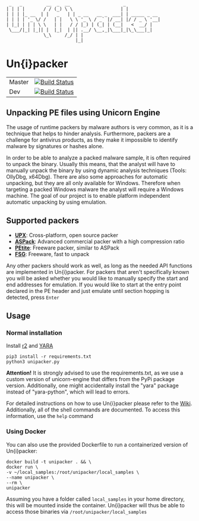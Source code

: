      _   _         __  _  __                    _
    | | | |       / / (_) \ \                  | |
    | | | |_ __  | |   _   | | _ __   __ _  ___| | _____ _ __
    | | | | '_ \/ /   | |   \ \ '_ \ / _` |/ __| |/ / _ \ '__|
    | |_| | | | \ \   | |   / / |_) | (_| | (__|   <  __/ |
     \___/|_| |_|| |  |_|  | || .__/ \__,_|\___|_|\_\___|_|
                  \_\     /_/ | |
                              |_|

# Un{i}packer
| | |
|---|---|
| Master  | [![Build Status](https://travis-ci.org/unipacker/unipacker.svg?branch=master)](https://travis-ci.org/unipacker/unipacker) |
| Dev  | [![Build Status](https://travis-ci.org/unipacker/unipacker.svg?branch=dev)](https://travis-ci.org/unipacker/unipacker) |
## Unpacking PE files using Unicorn Engine

The usage of runtime packers by malware authors is very common, as it is a technique that helps to hinder analysis.
Furthermore, packers are a challenge for antivirus products, as they make it impossible to identify malware by signatures
or hashes alone.

In order to be able to analyze a packed malware sample, it is often required to unpack the binary. Usually this means,
that the analyst will have to manually unpack the binary by using dynamic analysis techniques (Tools: OllyDbg, x64Dbg).
There are also some approaches for automatic unpacking, but they are all only available for Windows. Therefore when
targeting a packed Windows malware the analyst will require a Windows machine. The goal of our project is to enable
platform independent automatic unpacking by using emulation.

## Supported packers

- **[UPX](https://github.com/upx/upx)**: Cross-platform, open source packer
- **[ASPack](http://www.aspack.com/)**: Advanced commercial packer with a high compression ratio
- **[PEtite](https://www.un4seen.com/petite/)**: Freeware packer, similar to ASPack
- **[FSG](https://www.aldeid.com/wiki/Category:Digital-Forensics/Computer-Forensics/Anti-Reverse-Engineering/Packers/FSG)**: Freeware, fast to unpack

Any other packers should work as well, as long as the needed API functions are implemented in Un{i}packer. For packers that
aren't specifically known you will be asked whether you would like to manually specify the start and end addresses for emulation.
If you would like to start at the entry point declared in the PE header and just emulate until section hopping is detected,
press ```Enter```

## Usage
### Normal installation
Install [r2](https://github.com/radare/radare2) and [YARA](https://github.com/VirusTotal/yara)
```
pip3 install -r requirements.txt
python3 unipacker.py
```
**Attention!** It is strongly advised to use the requirements.txt, as we use a custom version of unicorn-engine that differs
from the PyPi package version. Additionally, one might accidentally install the "yara" package instead of "yara-python",
which will lead to errors.

For detailed instructions on how to use Un{i}packer please refer to the [Wiki](https://github.com/unipacker/unipacker/wiki).
Additionally, all of the shell commands are documented. To access this information, use the ```help``` command
### Using Docker
You can also use the provided Dockerfile to run a containerized version of Un{i}packer:
```
docker build -t unipacker . && \
docker run \
-v ~/local_samples:/root/unipacker/local_samples \
--name unipacker \
--rm \
unipacker 
```
Assuming you have a folder called ```local_samples``` in your home directory, this will be mounted inside the container.
Un{i}packer will thus be able to access those binaries via ```/root/unipacker/local_samples```
